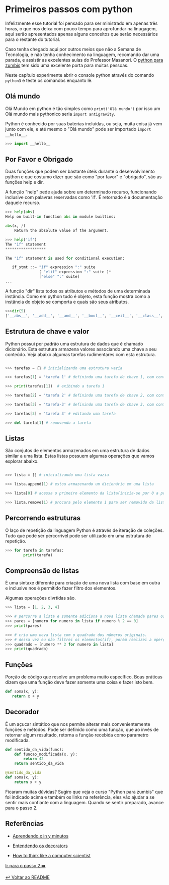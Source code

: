 # Primeiros passos com python

Infelizmente esse tutorial foi pensado para ser ministrado em apenas três horas, o que nos deixa com pouco tempo para aprofundar na linugagem, aqui serão apresentados apenas alguns conceitos que serão necessários para o restante do tutorial.

Caso tenha chegado aqui por outros meios que não a Semana de Tecnologia, e não tenha conhecimento na linguagem, recomando dar uma parada, e assistir as excelentes aulas do Professor Masanori. O [python para zumbis](https://www.youtube.com/watch?v=6La690qlH5w&list=PLUukMN0DTKCtbzhbYe2jdF4cr8MOWClXc) tem sido uma excelente porta para muitas pessoas.

Neste capítulo experimente abrir o console python através do comando `python3` e teste os comandos enquanto lê.

## Olá mundo

Olá Mundo em python é tão simples como `print('Olá mundo')` por isso um Olá mundo mais pythonico seria `import antigravity`.

Python é conhecido por suas baterias incluídas, ou seja, muita coisa já vem junto com ele, e até mesmo o "Olá mundo" pode ser importado `import __hello__`.

```python
>>> import __hello__
```

## Por Favor e Obrigado

Duas funções que podem ser bastante úteis durante o desenvolvimento python e que costumo dizer que são como "por favor" e "obrigado", são as funções help e dir.


A função "help" pede ajuda sobre um determinado recurso, funcionando inclusive com palavras reservadas como 'if'. É retornado é a documentação daquele recurso.
```python
>>> help(abs)
Help on built-in function abs in module builtins:

abs(x, /)
    Return the absolute value of the argument.

>>> help('if')
The "if" statement
******************

The "if" statement is used for conditional execution:

   if_stmt ::= "if" expression ":" suite
               ( "elif" expression ":" suite )*
               ["else" ":" suite]
...

```

A função "dir" lista todos os atributos e métodos de uma determinada instância. Como em python tudo é objeto, esta função mostra como a instância do objeto se comporta e quais são seus atributos.
```python
>>>dir(5)
['__abs__', '__add__', '__and__', '__bool__', '__ceil__', '__class__', '__delattr__', '__dir__', '__divmod__', '__doc__', '__eq__', '__float__', '__floor__', '__floordiv__', '__format__', '__ge__', '__getattribute__', '__getnewargs__', '__gt__', '__hash__', '__index__', '__init__', '__init_subclass__', '__int__', '__invert__', '__le__', '__lshift__', '__lt__', '__mod__', '__mul__', '__ne__', '__neg__', '__new__', '__or__', '__pos__', '__pow__', '__radd__', '__rand__', '__rdivmod__', '__reduce__', '__reduce_ex__', '__repr__', '__rfloordiv__', '__rlshift__', '__rmod__', '__rmul__', '__ror__', '__round__', '__rpow__', '__rrshift__', '__rshift__', '__rsub__', '__rtruediv__', '__rxor__', '__setattr__', '__sizeof__', '__str__', '__sub__', '__subclasshook__', '__truediv__', '__trunc__', '__xor__', 'bit_length', 'conjugate', 'denominator', 'from_bytes', 'imag', 'numerator', 'real', 'to_bytes']
```

## Estrutura de chave e valor

Python possui por padrão uma estrutura de dados que é chamado dicionário. Esta estrutura armazena valores associando uma chave a seu conteúdo. Veja abaixo algumas tarefas rudimentares com esta estrutura.

```python

>>> tarefas = {} # inicializando uma estrutura vazia

>>> tarefas[1] = 'tarefa 1' # definindo uma tarefa de chave 1, com contéudo 'tarefa 1'

>>> print(tarefas[1])  # exibindo a tarefa 1

>>> tarefas[2] = 'tarefa 2' # definindo uma tarefa de chave 2, com contéudo 'tarefa 2'

>>> tarefas[3] = 'tarefa-3' # definindo uma tarefa de chave 3, com contéudo 'tarefa 3'

>>> tarefas[3] = 'tarefa 3' # editando uma tarefa

>>> del tarefa[1] # removendo a tarefa

```

## Listas

São conjutos de elementos armazenados em uma estrutura de dados similar a uma lista. Estas listas possuem algumas operações que vamos explorar abaixo.

```python

>>> lista = [] # inicializando uma lista vazia

>>> lista.append(1) # estou armazenando um dicionário em uma lista

>>> lista[0] # acessa o primeiro elemento da lista(inicia-se por 0 a posição)

>>> lista.remove(1) # procura pelo elemento 1 para ser removido da lista

```

## Percorrendo estruturas

O laço de repetição da linguagem Python é através de iteração de coleções. Tudo que pode ser percorrível pode ser utilizado em uma estrutura de repetição.

```python
>>> for tarefa in tarefas:
        print(tarefa)
```

## Compreensão de listas

É uma sintaxe diferente para criação de uma nova lista com base em outra e inclusive nos é permitido fazer filtro dos elementos.

Algumas operações divrtidas são.

```python
>>> lista = [1, 2, 3, 4]

>>> # percorre a lista e somente adiciona a nova lista chamada pares os valores pares, que o resto da divisão por 2 é igual a 0(numero % 2 == 0).
>>> pares = [numero for numero in lista if numero % 2 == 0]
>>> print(pares)

>>> # cria uma nova lista com o quadrado dos números originais.
>>> # dessa vez eu não filtrei os elementos(if), porém realizei a operção de exponenciação.
>>> quadrado = [numero ** 2 for numero in lista]
>>> print(quadrado)


```

## Funções

Porção de código que resolve um problema muito específico. Boas práticas dizem que uma função deve fazer somente uma coisa e fazer isto bem.

```python
def soma(x, y):
   return x + y
```

## Decorador

É um açucar sintático que nos permite alterar mais convenientemente funções e métodos. Pode ser definido como uma função, que ao invés de retornar algum resultado, retorna a função recebida como parametro modificada.

```python
def sentido_da_vida(func):
    def funcao_modificada(x, y):
        return 42
    return sentido_da_vida

@sentido_da_vida
def soma(x, y):
    return x + y
```

Ficaram muitas dúvidas? Sugiro que veja o curso "Python para zumbis" que foi indicado acima e também os links na referência, eles vão ajudar a se sentir mais confiante com a linguagem. Quando se sentir preparado, avance para o passo 2.

## Referências

- [Aprendendo x in y minutos](https://learnxinyminutes.com/docs/pt-br/python3-pt/)

- [Entendendo os decorators](https://pythonhelp.wordpress.com/2013/06/09/entendendo-os-decorators/)

- [How to think like a computer scientist](http://interactivepython.org/runestone/static/thinkcspy/index.html)

[Ir para o passo 2 :arrow_right:](passo02.md)

[:leftwards_arrow_with_hook: Voltar ao README ](README.md)
